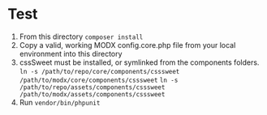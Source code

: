 # Test

1. From this directory `composer install`  
2. Copy a valid, working MODX config.core.php file from your local environment into this directory
3. cssSweet must be installed, or symlinked from the components folders. `ln -s /path/to/repo/core/components/csssweet /path/to/modx/core/components/csssweet` `ln -s /path/to/repo/assets/components/csssweet /path/to/modx/assets/components/csssweet`
3. Run `vendor/bin/phpunit`
